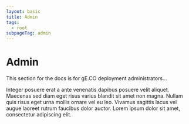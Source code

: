 ```yaml
---
layout: basic
title: Admin
tags:
  - root
subpageTag: admin
---
```


# Admin

This section for the docs is for gE.CO deployment administrators...

Integer posuere erat a ante venenatis dapibus posuere velit aliquet. Maecenas sed diam eget risus varius blandit sit amet non magna. Nullam quis risus eget urna mollis ornare vel eu leo. Vivamus sagittis lacus vel augue laoreet rutrum faucibus dolor auctor. Lorem ipsum dolor sit amet, consectetur adipiscing elit.
